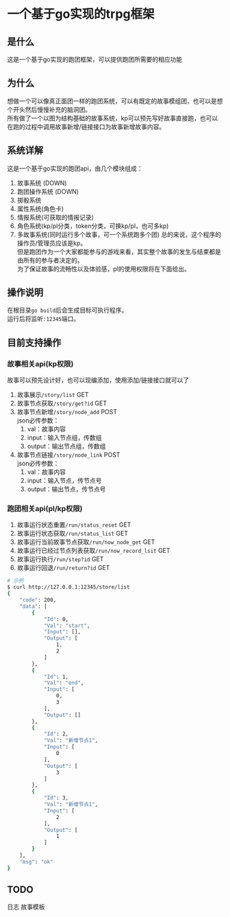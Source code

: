 # 一个基于go实现的trpg框架

## 是什么
这是一个基于go实现的跑团框架，可以提供跑团所需要的相应功能

## 为什么
想做一个可以像真正面团一样的跑团系统，可以有既定的故事模组团，也可以是想个开头然后慢慢补充的脑洞团。  
所有做了一个以图为结构基础的故事系统，kp可以预先写好故事直接跑，也可以在跑的过程中调用故事新增/链接接口为故事新增故事内容。

## 系统详解
这是一个基于go实现的跑团api，由几个模块组成：
1. 故事系统 (DOWN)
2. 跑团操作系统 (DOWN)
3. 掷骰系统
4. 属性系统(角色卡)
5. 情报系统(可获取的情报记录)
6. 角色系统(kp/pl分类，token分类，可换kp/pl，也可多kp)
7. 多故事系统(同时运行多个故事，可一个系统跑多个团)
总的来说，这个程序的操作员/管理员应该是kp。  
但是跑团作为一个大家都能参与的游戏来看，其实整个故事的发生与结束都是由所有的参与者决定的。  
为了保证故事的流畅性以及体验感，pl的使用权限将在下面给出。  

## 操作说明
在根目录`go build`后会生成目标可执行程序。  
运行后将监听`:12345`端口。  

## 目前支持操作
### 故事相关api(kp权限)
故事可以预先设计好，也可以现编添加，使用添加/链接接口就可以了
1. 故事展示`/story/list` GET
2. 故事节点获取`/story/get?id` GET
3. 故事节点新增`/story/node_add` POST  
    json必传参数：
    1. val：故事内容
    2. input：输入节点组，传数组
    3. output：输出节点组，传数组
4. 故事节点链接`/story/node_link` POST  
    json必传参数：
    1. val：故事内容
    2. input：输入节点，传节点号
    3. output：输出节点，传节点号

### 跑团相关api(pl/kp权限)
1. 故事运行状态重置`/run/status_reset` GET
2. 故事运行状态获取`/run/status_list` GET
3. 故事运行当前故事节点获取`/run/now_node_get` GET
4. 故事运行已经过节点列表获取`/run/now_record_lsit` GET
5. 故事运行执行`/run/step?id` GET
6. 故事运行回退`/run/return?id` GET
```bash
# 示例
$ curl http://127.0.0.1:12345/store/list
{
    "code": 200,
    "data": [
        {
            "Id": 0,
            "Val": "start",
            "Input": [],
            "Output": [
                1,
                2
            ]
        },
        {
            "Id": 1,
            "Val": "end",
            "Input": [
                0,
                3
            ],
            "Output": []
        },
        {
            "Id": 2,
            "Val": "新增节点1",
            "Input": [
                0
            ],
            "Output": [
                3
            ]
        },
        {
            "Id": 3,
            "Val": "新增节点1",
            "Input": [
                2
            ],
            "Output": [
                1
            ]
        }
    ],
    "msg": "ok"
}
```

## TODO
日志
故事模板